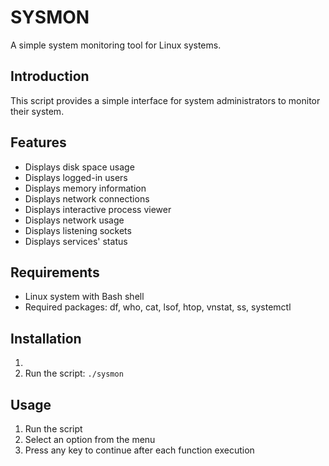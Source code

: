 # SYSMON
A simple system monitoring tool for Linux systems.

## Introduction
This script provides a simple interface for system administrators to monitor their system.

## Features
* Displays disk space usage
* Displays logged-in users
* Displays memory information
* Displays network connections
* Displays interactive process viewer
* Displays network usage
* Displays listening sockets
* Displays services' status

## Requirements
* Linux system with Bash shell
* Required packages: df, who, cat, lsof, htop, vnstat, ss, systemctl

## Installation
1. 
2. Run the script: `./sysmon`

## Usage
1. Run the script
2. Select an option from the menu
3. Press any key to continue after each function execution

